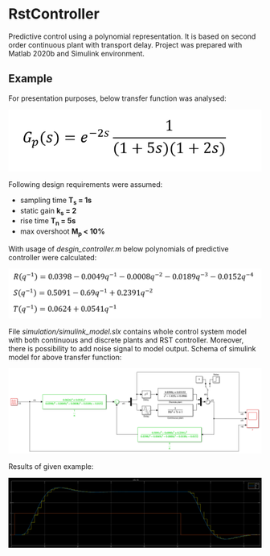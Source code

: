 # RstController
Predictive control using a polynomial representation. It is based on second order continuous plant with transport delay.
Project was prepared with Matlab 2020b and Simulink environment. 

## Example
For presentation purposes, below transfer function was analysed:
<p align="center">
  <img src="img/transfer_fcn.png">
</p>

Following design requirements were assumed:
 - sampling time **T<sub>s</sub> = 1s**
 - static gain **k<sub>s</sub> = 2**
 - rise time **T<sub>n</sub> = 5s**
 - max overshoot **M<sub>p</sub> < 10%**

With usage of *desgin_controller.m* below polynomials of predictive controller were calculated:
<p align="center">
  <img src="img/rst_polynomials.png">
</p>

File *simulation/simulink_model.slx* contains whole control system model with both continuous and discrete plants and RST controller. Moreover, there is possibility to add noise signal to model output. Schema of simulink model for above transfer function:
<p align="center">
  <img src="img/simulink_model.png">
</p>

Results of given example:
<p align="center">
  <img src="img/results.png">
</p>